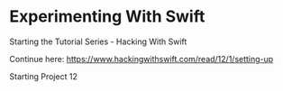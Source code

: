 # Experimenting With Swift

Starting the Tutorial Series - Hacking With Swift

Continue here:
https://www.hackingwithswift.com/read/12/1/setting-up

Starting Project 12




